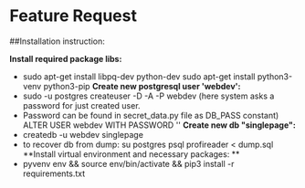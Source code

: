 # Feature Request
##Installation instruction:

**Install required package libs:**
- sudo apt-get install libpq-dev python-dev sudo apt-get install python3-venv python3-pip
**Create new postgresql user 'webdev':**
- sudo -u postgres createuser -D -A -P webdev (here system asks a password for just created user.
- Password can be found in secret_data.py file as DB_PASS constant) ALTER USER webdev WITH PASSWORD ''
**Create new db "singlepage":**
- createdb -u webdev singlepage
- to recover db from dump: su postgres psql profireader < dump.sql
**Install virtual environment and necessary packages: **
- pyvenv env && source env/bin/activate && pip3 install -r requirements.txt
